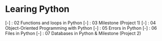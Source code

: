 # Learing Python

[-] : 02 Functions and loops in Python
[-] : 03 Milestone (Project 1)
[-] : 04 Object-Oriented Programming with Python
[-] : 05 Errors in Python
[-] : 06 Files in Python
[-] : 07 Databases in Python & Milestone (Project 2)
